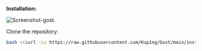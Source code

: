 **Installation:**

![Screenshot-gost](https://raw.githubusercontent.com/masoudgb/Gost-ip6/955933ccb4111291b2cc343a3f55e1fe05c83864/image/Screenshot_20240430_113105.jpg).



Clone the repository:

```bash
bash <(curl -Ls https://raw.githubusercontent.com/Kup1ng/Gost/main/install.sh)
   ```
